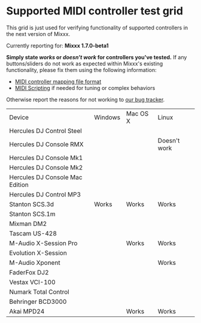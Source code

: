 # Supported MIDI controller test grid

This grid is just used for verifying functionality of supported
controllers in the next version of Mixxx.

Currently reporting for: **Mixxx 1.7.0-beta1**

**Simply state *works* or *doesn't work* for controllers you've
tested.** If any buttons/sliders do not work as expected within Mixxx's
existing functionality, please fix them using the following information:

  - [MIDI controller mapping file
    format](midi_controller_mapping_file_format)
  - [MIDI Scripting](MIDI%20Scripting) if needed for tuning or complex
    behaviors

Otherwise report the reasons for not working to [our bug
tracker](https://launchpad.net/mixxx/+filebug).

|                                 |         |          |              |
| ------------------------------- | ------- | -------- | ------------ |
| Device                          | Windows | Mac OS X | Linux        |
| Hercules DJ Control Steel       |         |          |              |
| Hercules DJ Console RMX         |         |          | Doesn't work |
| Hercules DJ Console Mk1         |         |          |              |
| Hercules DJ Console Mk2         |         |          |              |
| Hercules DJ Console Mac Edition |         |          |              |
| Hercules DJ Control MP3         |         |          |              |
| Stanton SCS.3d                  | Works   | Works    | Works        |
| Stanton SCS.1m                  |         |          |              |
| Mixman DM2                      |         |          |              |
| Tascam US-428                   |         |          |              |
| M-Audio X-Session Pro           |         | Works    | Works        |
| Evolution X-Session             |         |          |              |
| M-Audio Xponent                 |         |          | Works        |
| FaderFox DJ2                    |         |          |              |
| Vestax VCI-100                  |         |          |              |
| Numark Total Control            |         |          |              |
| Behringer BCD3000               |         |          |              |
| Akai MPD24                      |         | Works    | Works        |
